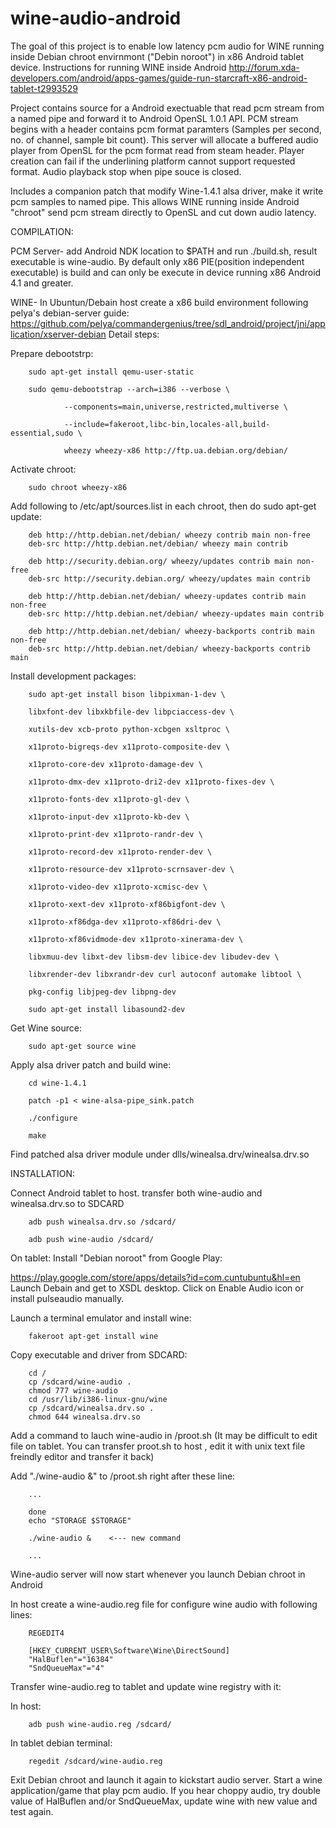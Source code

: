 # wine-audio-android
The goal of this project is to enable low latency pcm audio for WINE running inside Debian chroot envirnmont ("Debin noroot") in x86 Android tablet device. Instructions for running WINE inside Android <http://forum.xda-developers.com/android/apps-games/guide-run-starcraft-x86-android-tablet-t2993529>

Project contains source for a Android exectuable that read pcm stream from a named pipe and forward it to Android OpenSL 1.0.1 API. PCM stream begins with a header contains pcm format paramters  (Samples per second, no. of channel, sample bit count). This server will allocate a buffered audio player from OpenSL for the pcm format read from steam header. Player creation can fail if the underlining platform cannot support requested format. Audio playback stop when pipe souce is closed.

Includes a companion patch that modify Wine-1.4.1 alsa driver, make it write pcm samples to named pipe. This allows WINE running inside Android "chroot" send pcm stream directly to OpenSL and cut down audio latency.

COMPILATION:

PCM Server- add Android NDK location to $PATH and run ./build.sh, result executable is wine-audio.
By default only x86 PIE(position independent executable) is build and can only be execute in device running x86 Android 4.1 and greater.

WINE- In Ubuntun/Debain host create a x86 build environment following pelya's debian-server guide:
<https://github.com/pelya/commandergenius/tree/sdl_android/project/jni/application/xserver-debian>
Detail steps:

Prepare debootstrp:

        sudo apt-get install qemu-user-static
        
        sudo qemu-debootstrap --arch=i386 --verbose \
        
                --components=main,universe,restricted,multiverse \
                
                --include=fakeroot,libc-bin,locales-all,build-essential,sudo \
                
                wheezy wheezy-x86 http://ftp.ua.debian.org/debian/


Activate chroot: 

        sudo chroot wheezy-x86

Add following to /etc/apt/sources.list in each chroot, then do sudo apt-get update:
        
        deb http://http.debian.net/debian/ wheezy contrib main non-free
        deb-src http://http.debian.net/debian/ wheezy main contrib
        
        deb http://security.debian.org/ wheezy/updates contrib main non-free
        deb-src http://security.debian.org/ wheezy/updates main contrib
        
        deb http://http.debian.net/debian/ wheezy-updates contrib main non-free
        deb-src http://http.debian.net/debian/ wheezy-updates main contrib
        
        deb http://http.debian.net/debian/ wheezy-backports contrib main non-free
        deb-src http://http.debian.net/debian/ wheezy-backports contrib main

Install development packages:

        sudo apt-get install bison libpixman-1-dev \
        
        libxfont-dev libxkbfile-dev libpciaccess-dev \
        
        xutils-dev xcb-proto python-xcbgen xsltproc \
        
        x11proto-bigreqs-dev x11proto-composite-dev \
        
        x11proto-core-dev x11proto-damage-dev \
        
        x11proto-dmx-dev x11proto-dri2-dev x11proto-fixes-dev \
        
        x11proto-fonts-dev x11proto-gl-dev \
        
        x11proto-input-dev x11proto-kb-dev \
        
        x11proto-print-dev x11proto-randr-dev \
        
        x11proto-record-dev x11proto-render-dev \
        
        x11proto-resource-dev x11proto-scrnsaver-dev \
        
        x11proto-video-dev x11proto-xcmisc-dev \
        
        x11proto-xext-dev x11proto-xf86bigfont-dev \
        
        x11proto-xf86dga-dev x11proto-xf86dri-dev \
        
        x11proto-xf86vidmode-dev x11proto-xinerama-dev \
        
        libxmuu-dev libxt-dev libsm-dev libice-dev libudev-dev \
        
        libxrender-dev libxrandr-dev curl autoconf automake libtool \
        
        pkg-config libjpeg-dev libpng-dev
        
        sudo apt-get install libasound2-dev

Get Wine source:

        sudo apt-get source wine

Apply alsa driver patch and build wine:

        cd wine-1.4.1
        
        patch -p1 < wine-alsa-pipe_sink.patch
        
        ./configure
        
        make

Find patched alsa driver module under dlls/winealsa.drv/winealsa.drv.so

INSTALLATION:

Connect Android tablet to host. transfer both wine-audio and winealsa.drv.so to SDCARD

        adb push winealsa.drv.so /sdcard/
        
        adb push wine-audio /sdcard/

On tablet: Install "Debian noroot" from Google Play:

<https://play.google.com/store/apps/details?id=com.cuntubuntu&hl=en>
Launch Debain and get to XSDL desktop. Click on Enable Audio icon or install pulseaudio manually.

Launch a terminal emulator and install wine:

        fakeroot apt-get install wine

Copy executable and driver from SDCARD:

        cd /
        cp /sdcard/wine-audio .
        chmod 777 wine-audio  
        cd /usr/lib/i386-linux-gnu/wine
        cp /sdcard/winealsa.drv.so .
        chmod 644 winealsa.drv.so

Add a command to lauch wine-audio in /proot.sh (It may be difficult to edit file on tablet. You can transfer proot.sh to host , edit it with unix text file freindly editor and transfer it back)

Add  "./wine-audio &" to /proot.sh right after these line:

        ...
        
        done
        echo "STORAGE $STORAGE"
        
        ./wine-audio &    <--- new command
        
        ...

Wine-audio server will now start whenever you launch Debian chroot in Android 

In host create a wine-audio.reg file for configure wine audio with following lines:

        REGEDIT4
        
        [HKEY_CURRENT_USER\Software\Wine\DirectSound]
        "HalBuflen"="16384"
        "SndQueueMax"="4"

Transfer wine-audio.reg to tablet and update wine registry with it:

In host:  

        adb push wine-audio.reg /sdcard/
        
In tablet debian terminal:  

        regedit /sdcard/wine-audio.reg

Exit Debian chroot and launch it again to kickstart audio server. Start a wine application/game that play pcm audio.
If you hear choppy audio, try double value of HalBuflen and/or SndQueueMax, update wine with new value and test again.












